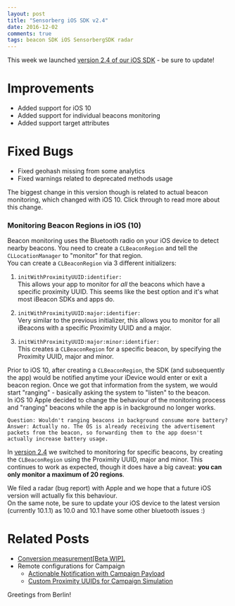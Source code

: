 ```yaml
---
layout: post
title: "Sensorberg iOS SDK v2.4"
date: 2016-12-02
comments: true
tags: beacon SDK iOS SensorbergSDK radar
---
```

  
This week we launched [version 2.4 of our iOS SDK](https://github.com/sensorberg-dev/ios-sdk) - be sure to update!  

# Improvements  

- Added support for iOS 10
- Added support for individual beacons monitoring
- Added support target attributes

# Fixed Bugs  

- Fixed geohash missing from some analytics
- Fixed warnings related to deprecated methods usage

The biggest change in this version though is related to actual beacon monitoring, which changed with iOS 10. 
Click through to read more about this change.  

<!--more-->

### Monitoring Beacon Regions in iOS (10)

Beacon monitoring uses the Bluetooth radio on your iOS device to detect nearby beacons. You need to create a `CLBeaconRegion` and tell the `CLLocationManager` to "monitor" for that region.  
You can create a `CLBeaconRegion` via 3 different initializers:  

1. `initWithProximityUUID:identifier:`  
This allows your app to monitor for *all* the beacons which have a specific proximity UUID. This seems like the best option and it's what most iBeacon SDKs and apps do.  

2. `initWithProximityUUID:major:identifier:`  
Very similar to the previous initializer, this allows you to monitor for all iBeacons with a specific Proximity UUID and a major.

3. `initWithProximityUUID:major:minor:identifier:`  
This creates a `CLBeaconRegion` for a specific beacon, by specifying the Proximity UUID, major and minor.  

Prior to iOS 10, after creating a `CLBeaconRegion`, the SDK (and subsequently the app) would be notified anytime your iDevice would enter or exit a beacon region. Once we got that information from the system, we would start "ranging" - basically asking the system to "listen" to the beacon.  
In iOS 10 Apple decided to change the behaviour of the monitoring process and "ranging" beacons while the app is in background no longer works.  

```
Question: Wouldn't ranging beacons in background consume more battery?  
Answer: Actually no. The OS is already receiving the advertisement packets from the beacon, so forwarding them to the app doesn't actually increase battery usage.
```

In [version 2.4](https://github.com/sensorberg-dev/ios-sdk) we switched to monitoring for specific beacons, by creating the `CLBeaconRegion` using the Proximity UUID, major and minor. This continues to work as expected, though it does have a big caveat: **you can only monitor a maximum of 20 regions**.

We filed a radar (bug report) with Apple and we hope that a future iOS version will actually fix this behaviour.  
On the same note, be sure to update your iOS device to the latest version (currently 10.1.1) as 10.0 and 10.1 have some other bluetooth issues :)

# Related Posts  

- [Conversion measurement[Beta WIP].](http://sensorberg-dev.github.io/2016/06/New-conversion-feature-in-iOS-SDK/)  
- Remote configurations for Campaign  
	- [Actionable Notification with Campaign Payload](http://sensorberg-dev.github.io/2016/06/iOS-Actionable-Notification-with-Payload/)  
	- [Custom Proximity UUIDs for Campaign Simulation](http://sensorberg-dev.github.io/2016/06/Custom-Resolver-URL-API-Key-and-Proximity-UUIDs/)  

Greetings from Berlin!
